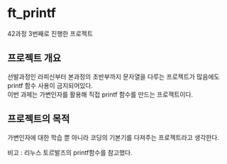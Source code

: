 # ft_printf

42과정 3번째로 진행한 프로젝트  

## 프로젝트 개요
선발과정인 라피신부터 본과정의 초반부까지 문자열을 다루는 프로젝트가 많음에도 printf 함수 사용이 금지되어있다.  
이번 과제는 가변인자를 활용해 직접 printf 함수를 만드는 프로젝트이다.  

## 프로젝트의 목적
가변인자에 대한 학습 뿐 아니라 코딩의 기본기를 다져주는 프로젝트라고 생각한다.

비고 : 리누스 토르발즈의 printf함수를 참고했다.

